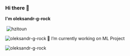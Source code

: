 ### Hi there 👋


**I'm oleksandr-g-rock**


<p>&nbsp;<img align="center" src="https://github-readme-stats.vercel.app/api?username=oleksandr-g-rock&show_icons=true" alt="hzitoun" /></p>

<p><img align="left" src="https://github-readme-stats.vercel.app/api/top-langs/?username=oleksandr-g-rock&layout=compact&hide=html" alt="oleksandr-g-rock" /></p>



<p> 🔭 I’m currently working on ML Project</p>






<p align="left"> <img src="https://komarev.com/ghpvc/?username=oleksandr-g-rock" alt="oleksandr-g-rock" /> </p>
